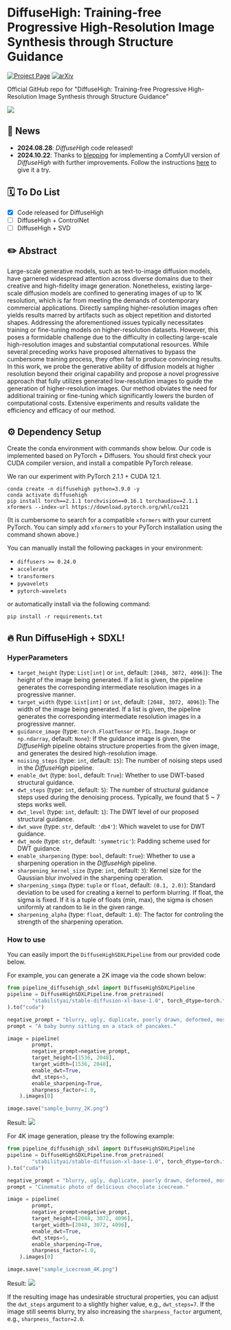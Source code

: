 # DiffuseHigh: Training-free Progressive High-Resolution Image Synthesis through Structure Guidance

[![Project Page](https://img.shields.io/badge/Project-Page-green.svg)](https://yhyun225.github.io/DiffuseHigh/)
[![arXiv](https://img.shields.io/badge/arXiv-2311.16973-b31b1b.svg)](https://arxiv.org/abs/2406.18459)

Official GitHub repo for "DiffuseHigh: Training-free Progressive High-Resolution Image Synthesis through Structure Guidance"

<img src="figures/main_figure.jpg">

## 🚨 News
- **2024.08.28**: *DiffuseHigh* code released!
- **2024.10.22**: Thanks to [blepping](https://github.com/blepping) for implementing a ComfyUI version of *DiffuseHigh* with further improvements. Follow the instructions [here](https://github.com/blepping/comfyui_jankdiffusehigh) to give it a try.

## 🗓️ To Do List
- [x] Code released for DiffuseHigh
- [ ] DiffuseHigh + ControlNet
- [ ] DiffuseHigh + SVD

## ✏️ Abstract
Large-scale generative models, such as text-to-image diffusion models, have garnered widespread attention across diverse domains due to their creative and high-fidelity image generation. Nonetheless, existing large-scale diffusion models are confined to generating images of up to 1K resolution, which is far from meeting the demands of contemporary commercial applications. Directly sampling higher-resolution images often yields results marred by artifacts such as object repetition and distorted shapes. Addressing the aforementioned issues typically necessitates training or fine-tuning models on higher-resolution datasets. However, this poses a formidable challenge due to the difficulty in collecting large-scale high-resolution images and substantial computational resources. While several preceding works have proposed alternatives to bypass the cumbersome training process, they often fail to produce convincing results. In this work, we probe the generative ability of diffusion models at higher resolution beyond their original capability and propose a novel progressive approach that fully utilizes generated low-resolution images to guide the generation of higher-resolution images. Our method obviates the need for additional training or fine-tuning which significantly lowers the burden of computational costs. Extensive experiments and results validate the efficiency and efficacy of our method.

## ⚙️ Dependency Setup
Create the conda environment with commands show below.
Our code is implemented based on PyTorch + Diffusers.
You should first check your CUDA compiler version, and install a compatible PyTorch release.

We ran our experiment with PyTorch 2.1.1 + CUDA 12.1.

```Shell
conda create -n diffusehigh python=3.9.0 -y
conda activate diffusehigh
pip install torch==2.1.1 torchvision==0.16.1 torchaudio==2.1.1 xformers --index-url https://download.pytorch.org/whl/cu121
```
(It is cumbersome to search for a compatible `xformers` with your current PyTorch. You can simply add `xformers` to your PyTorch installation using the command shown above.)

You can manually install the following packages in your environment:

- `diffusers >= 0.24.0`
- `accelerate`
- `transformers`
- `pywavelets`
- `pytorch-wavelets`

or automatically install via the following command:
```
pip install -r requirements.txt
```

## 🔥 Run DiffuseHigh + SDXL!
### HyperParameters
- `target_height` (type: `List[int]` or `int`, default: `[2048, 3072, 4096]`): The height of the image being generated. If a list is given, the pipeline generates the corresponding intermediate resolution images in a progressive manner.
- `target_width` (type: `List[int]` or `int`, default: `[2048, 3072, 4096]`): The width of the image being generated. If a list is given, the pipeline generates the corresponding intermediate resolution images in a progressive manner.
- `guidance_image` (type: `torch.FloatTensor` or `PIL.Image.Image` or `np.ndarray`, default: `None`): If the guidance image is given, the *DiffuseHigh* pipeline obtains structure properties from the given image, and generates the desired high-resolution image.
- `noising_steps` (type: `int`, default: `15`): The number of noising steps used in the *DiffuseHigh* pipeline.
- `enable_dwt` (type: `bool`, default: `True`): Whether to use DWT-based structural guidance.
- `dwt_steps` (type: `int`, default: `5`): The number of structural guidance steps used during the denoising process. Typically, we found that 5 ~ 7 steps works well.
- `dwt_level` (type: `int`, default: `1`): The DWT level of our proposed structural guidance.
- `dwt_wave` (type: `str`, default: `'db4'`): Which wavelet to use for DWT guidance.
- `dwt_mode` (type: `str`, default: `'symmetric'`): Padding scheme used for DWT guidance.
- `enable_sharpening` (type: `bool`, default: `True`): Whether to use a sharpening operation in the *DiffuseHigh* pipeline.
- `sharpening_kernel_size` (type: `int`, default: `3`): Kernel size for the Gaussian blur involved in the sharpening operation.
- `sharpening_simga` (type: `tuple` or `float`, default: `(0.1, 2.0)`): Standard deviation to be used for creating a kernel to perform blurring. If float, the sigma is fixed. If it is a tuple of floats (min, max), the sigma is chosen uniformly at random to lie in the given range.
- `sharpening_alpha` (type: `float`, default: `1.0`): The factor for controling the strength of the sharpening operation.

### How to use
You can easily import the `DiffuseHighSDXLPipeline` from our provided code below.

For example, you can generate a 2K image via the code shown below:
```Python
from pipeline_diffusehigh_sdxl import DiffuseHighSDXLPipeline
pipeline = DiffuseHighSDXLPipeline.from_pretrained(
        "stabilityai/stable-diffusion-xl-base-1.0", torch_dtype=torch.float16,
).to("cuda")

negative_prompt = "blurry, ugly, duplicate, poorly drawn, deformed, mosaic"
prompt = "A baby bunny sitting on a stack of pancakes."

image = pipeline(
        prompt,
        negative_prompt=negative_prompt,
        target_height=[1536, 2048],
        target_width=[1536, 2048],
        enable_dwt=True,
        dwt_steps=5,
        enable_sharpening=True,
        sharpness_factor=1.0,
    ).images[0]

image.save("sample_bunny_2K.png")
```
Result:
<img src="figures/sample_bunny_2K.png">


For 4K image generation, please try the following example:
```Python
from pipeline_diffusehigh_sdxl import DiffuseHighSDXLPipeline
pipeline = DiffuseHighSDXLPipeline.from_pretrained(
        "stabilityai/stable-diffusion-xl-base-1.0", torch_dtype=torch.float16,
).to("cuda")

negative_prompt = "blurry, ugly, duplicate, poorly drawn, deformed, mosaic"
prompt = "Cinematic photo of delicious chocolate icecream."

image = pipeline(
        prompt,
        negative_prompt=negative_prompt,
        target_height=[2048, 3072, 4096],
        target_width=[2048, 3072, 4096],
        enable_dwt=True,
        dwt_steps=5,
        enable_sharpening=True,
        sharpness_factor=1.0,
    ).images[0]

image.save("sample_icecream_4K.png")
```

Result:
<img src="figures/sample_icecream_4K.png">

If the resulting image has undesirable structural properties, you can adjust the `dwt_steps` argument to a slightly higher value, e.g., `dwt_steps=7`. If the image still seems blurry, try also increasing the `sharpness_factor` argument, e.g., `sharpness_factor=2.0`.
